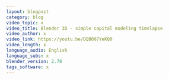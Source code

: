 ```yaml
---
layout: blogpost
category: blog
video_topic: x
video_title: Blender 3D - simple capital modeling timelapse
video_author: x
video_link: https://youtu.be/DQB007YeKQ0
video_length: x
language_audio: English
language_subs: x
blender_version: 2.78
tags_software: x
---
```

